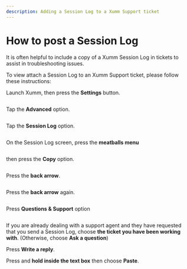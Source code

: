 ```yaml
---
description: Adding a Session Log to a Xumm Support ticket
---
```


# How to post a Session Log

It is often helpful to include a copy of a Xumm Session Log in tickets to assist in troubleshooting issues.

To view attach a Session Log to an Xumm Support ticket, please follow these instructions:

Launch Xumm, then press the **Settings** button.&#x20;

<figure><img src="../../.gitbook/assets/Settings button.png" alt=""><figcaption></figcaption></figure>

Tap the **Advanced** option.

<figure><img src="../../.gitbook/assets/Advanced button.png" alt=""><figcaption></figcaption></figure>

Tap the **Session Log** option.

<figure><img src="../../.gitbook/assets/Session log option.png" alt=""><figcaption></figcaption></figure>

On the Session Log screen, press the **meatballs menu**

<figure><img src="../../.gitbook/assets/Session Log - 2.png" alt=""><figcaption></figcaption></figure>

then press the **Copy** option.

<figure><img src="../../.gitbook/assets/Copy option.png" alt=""><figcaption></figcaption></figure>

Press the **back arrow**.

<figure><img src="../../.gitbook/assets/Session Log - 3.png" alt=""><figcaption></figcaption></figure>

Press the **back arrow** again.

<figure><img src="../../.gitbook/assets/Session log - option - 2.png" alt=""><figcaption></figcaption></figure>

Press **Questions & Support** option

<figure><img src="../../.gitbook/assets/Questions and Support option.png" alt=""><figcaption></figcaption></figure>

If you are already dealing with a support agent and they have requested that you send a Session Log, choose **the ticket you have been working with**. (Otherwise, choose **Ask a question**)

Press **Write a reply**.

Press and **hold inside the text box** then choose **Paste**.

<figure><img src="../../.gitbook/assets/Add a Reply.png" alt=""><figcaption></figcaption></figure>

